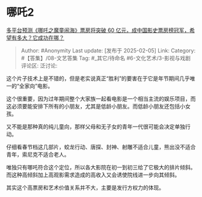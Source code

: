 # 哪吒2
[多平台预测《哪吒之魔童闹海》票房将突破 60 亿元，成中国影史票房榜冠军，希望有多大？它成功在哪？](https://www.zhihu.com/question/11034354133/answer/92956874413)

> Author: #Anonymity
> Last update: [发布于 2025-02-05]
> Link:
> Category: #【答集】/08-文艺答集
> Tag: #_其它/待命名 #6-文化艺术/3-影视与戏剧
> 评论区:
> 泛讨论:

这个片子技术上是不错的，但是老实说真正“胜利”的要害在于它是年节期间几乎唯一的“全家向”电影。

这个很重要，因为过年期间整个大家族一起看电影是一个相当主流的娱乐项目，而这必须要能安排下所有的小朋友，尤其是低龄小朋友。而低龄小朋友还包括小女孩。

又不能是那种真的纯儿童向，那样父母和无子女的青年一代很可能会决定单独行动。

仔细看春节档这几部片，蛟龙行动、唐探、封神、射雕不适合儿童，熊出没不适合青年，索尼克不适合老人。

唯独只有哪吒符合这个定位，所以各大影院在初一到初三给了它极大的排片倾斜。而这种高倾斜加上高观影需求造成的高收入又会诱使院线进一步向其倾斜。

其实这个高票房和艺术价值关系并不大，主要是发行方权力的体现。
